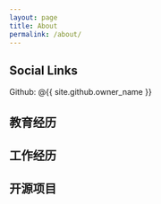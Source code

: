 ```yaml
---
layout: page
title: About
permalink: /about/
---
```


## Social Links

Github: @{{ site.github.owner_name }}

## 教育经历

## 工作经历

## 开源项目
